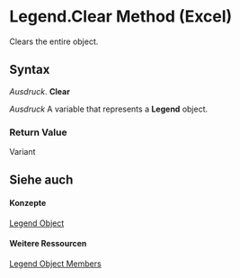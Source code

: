 
# Legend.Clear Method (Excel)

Clears the entire object.


## Syntax

 _Ausdruck_. **Clear**

 _Ausdruck_ A variable that represents a **Legend** object.


### Return Value

Variant


## Siehe auch


#### Konzepte


[Legend Object](9be53984-bc9c-f964-9ab3-be52d3699bd9.md)
#### Weitere Ressourcen


[Legend Object Members](http://msdn.microsoft.com/library/3b5e8714-67b8-9b58-f4c6-61f2b763ee00%28Office.15%29.aspx)